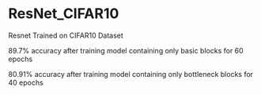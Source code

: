 # ResNet_CIFAR10

Resnet Trained on CIFAR10 Dataset

89.7% accuracy after training model containing only basic blocks for 60 epochs 

80.91% accuracy after training model containing only bottleneck blocks for 40 epochs

